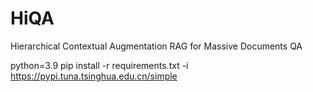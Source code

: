 # HiQA
Hierarchical Contextual Augmentation RAG for Massive Documents QA

python=3.9
pip install -r requirements.txt -i https://pypi.tuna.tsinghua.edu.cn/simple